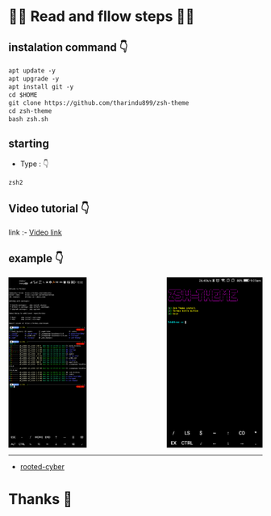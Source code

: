 # 🚨🚨 Read and fllow steps 🚨🚨

## instalation command 👇

```code
apt update -y
apt upgrade -y
apt install git -y
cd $HOME
git clone https://github.com/tharindu899/zsh-theme
cd zsh-theme
bash zsh.sh
```

## starting

- Type : 👇

 ```bash
 zsh2
 ```
 
 ## Video tutorial 👇

link :- [Video link](https://youtu.be/2krTPrMHG80)

 
 ## example 👇
 
<div style="display: flex; justify-content: space-between;">
  <img src="https://raw.githubusercontent.com/tharindu899/addon/main/termux/zsh/img/zsh.jpg" width="155">
  <img src="https://github.com/rooted-cyber/image-upload/raw/master/zsh2.png" width="190">
</div>

__________________________________________


- [rooted-cyber](https://github.com/rooted-cyber)
# Thanks 🙏